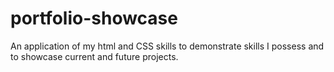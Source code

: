 # portfolio-showcase
An application of my html and CSS skills to demonstrate skills I possess and to showcase current and future projects. 
